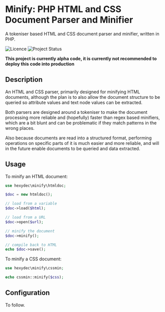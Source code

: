 # Minify: PHP HTML and CSS Document Parser and Minifier

A tokeniser based HTML and CSS document parser and minifier, written in PHP.

![Licence](https://img.shields.io/badge/Licence-MIT-lightgrey.svg)
![Project Status](https://img.shields.io/badge/Project%20Status-Alpha-yellow.svg)

**This project is currently alpha code, it is currently not recommended to deploy this code into production**

## Description

An HTML and CSS parser, primarily designed for minifying HTML documents, although the plan is to also allow the document structure to be queried so attribute values and text node values can be extracted.

Both parsers are designed around a tokeniser to make the document processing more reliable and (hopefully) faster than regex based minifiers, which are a bit blunt and can be problematic if they match patterns in the wrong places.

Also because documents are read into a structured format, performing operations on specific parts of it is much easier and more reliable, and will in the future enable documents to be queried and data extracted.

## Usage

To minify an HTML document:

```php
use hexydec\minify\htmldoc;

$doc = new htmldoc();

// load from a variable
$doc->load($html);

// load from a URL
$doc->open($url);

// minify the document
$doc->minify();

// compile back to HTML
echo $doc->save();
```

To minify a CSS document:

```php
use hexydec\minify\cssmin;

echo cssmin::minify($css);
```

## Configuration

To follow.
